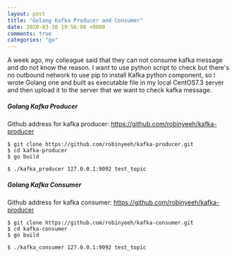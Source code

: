 ```yaml
---
layout: post
title: "Golang Kafka Producer and Consumer"
date: 2020-03-30 19:56:00 +0800
comments: true
categories: "go"
---
```



A week ago, my colleague said that they can not consume kafka message and do not know the reason. I want to use
python script to check but there's no outbound network to use pip to install Kafka python component, so i wrote
Golang one and built as executable file in my local CentOS7.3 server and then upload it to the server that we want
to check kafka message. 


##### Golang Kafka Producer

Github address for kafka producer: https://github.com/robinyeeh/kafka-producer


```
$ git clone https://github.com/robinyeeh/kafka-producer.git
$ cd kafka-producer
$ go build

$ ./kafka_producer 127.0.0.1:9092 test_topic
```

##### Golang Kafka Consumer

Github address for kafka consumer: https://github.com/robinyeeh/kafka-producer

```
$ git clone https://github.com/robinyeeh/kafka-consumer.git
$ cd kafka-consumer
$ go build

$ ./kafka_consumer 127.0.0.1:9092 test_topic
```